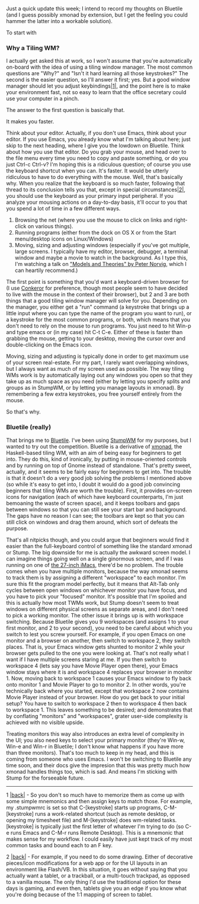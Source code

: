 Just a quick update this week; I intend to record my thoughts on Bluetile (and I guess possibly xmonad by extension, but I get the feeling you could hammer the latter into a workable solution).

To start with

### Why a Tiling WM?

I actually get asked this at work, so I won't assume that you're automatically on-board with the idea of using a tiling window manager. The most common questions are "Why?" and "Isn't it hard learning all those keystrokes?" The second is the easier question, so I'll answer it first; yes. But a good window manager should let you adjust keybindings<a name="bluetilen1"></a>[|1|](#bluetilef1), and the point here is to make your environment fast, not so easy to learn that the office secretary could use your computer in a pinch.

The answer to the first question is basically that.

It makes you faster.

Think about your editor. Actually, if you don't use Emacs, think about your editor. If you use Emacs, you already know what I'm talking about here; just skip to the next heading, where I give you the lowdown on Bluetile. Think about how you use that editor. Do you grab your mouse, and head over to the file menu every time you need to copy and paste something, or do you just Ctrl-c Ctrl-v? I'm hoping this is a ridiculous question; of course you use the keyboard shortcut when you can. It's faster. It would be utterly ridiculous to have to do everything with the mouse. Well, that's basically why. When you realize that the keyboard is so much faster, following that thread to its conclusion tells you that, except in special circumstances<a name="bluetilen2"></a>[|2|](#bluetilef2), you should use the keyboard as your primary input peripheral. If you analyze your mousing actions on a day-to-day basis, it'll occur to you that you spend a lot of time in a few different ways.


1.   Browsing the net (where you use the mouse to click on links and right-click on various things).
1.   Running programs (either from the dock on OS X or from the Start menu/desktop icons on Linux/Windows)
1.   Moving, sizing and adjusting windows (especially if you've got multiple, large screens. I typically have my editor, browser, debugger, a terminal window and maybe a movie to watch in the background. As I type this, I'm watching a talk on ["Models and Theories" by Peter Norvig](http://vimeo.com/4725365), which I can heartily recommend.)


The first point is something that you'd want a keyboard-driven browser for (I use [Conkeror](http://conkeror.org/) for preference, though most people seem to have decided to live with the mouse in the context of their browser), but 2 and 3 are both things that a good tiling window manager will solve for you. Depending on the manager, you either get a "run" command (a keystroke that brings up a little input where you can type the name of the program you want to run), or a keystroke for the most common programs, or both, which means that you don't need to rely on the mouse to run programs. You just need to hit Win-p and type emacs or (in my case) hit C-t C-e. Either of these is faster than grabbing the mouse, getting to your desktop, moving the cursor over and double-clicking on the Emacs icon.

Moving, sizing and adjusting is typically done in order to get maximum use of your screen real-estate. For my part, I rarely want overlapping windows, but I always want as much of my screen used as possible. The way tiling WMs work is by automatically laying out any windows you open so that they take up as much space as you need (either by letting you specify splits and groups as in StumpWM, or by letting you manage layouts in xmonad). By remembering a few extra keystrokes, you free yourself entirely from the mouse.

So that's why.

### Bluetile (really)

That brings me to [Bluetile](http://www.bluetile.org/). I've been using [StumpWM](http://www.nongnu.org/stumpwm/) for my purposes, but I wanted to try out the competition. Bluetile is a derivative of [xmonad](http://xmonad.org/), the Haskell-based tiling WM, with an aim of being easy for beginners to get into. They do this, kind of ironically, by putting in mouse-oriented controls and by running on top of Gnome instead of standalone. That's pretty sweet, actually, and it seems to be fairly easy for beginners to get into. The trouble is that it doesn't do a very good job solving the problems I mentioned above (so while it's easy to get into, I doubt it would do a good job convincing beginners that tiling WMs are worth the trouble). First, it provides on-screen icons for navigation (each of which have keyboard counterparts, I'm just bemoaning the waste of screen space), and it keeps toolbars and gaps between windows so that you can still see your start bar and background. The gaps have no reason I can see; the toolbars are kept so that you can still click on windows and drag them around, which sort of defeats the purpose.

That's all nitpicks though, and you could argue that beginners would find it easier than the full-keyboard control of something like the standard xmonad or Stump. The big downside for me is actually the awkward screen model. I can imagine things going well on a single ginormous screen, and if I was running on one of [the 27-inch iMacs](http://www.apple.com/imac/), there'd be no problem. The trouble comes when you have multiple monitors, because the way xmonad seems to track them is by assigning a different "workspace" to each monitor. I'm sure this fit the program model perfectly, but it means that Alt-Tab only cycles between open windows on whichever monitor you have focus, and you have to pick your "focused" monitor. It's possible that I'm spoiled and this is actually how most TWMs work, but Stump doesn't seem to treat windows on different physical screens as separate areas, and I don't need to pick a working monitor. The other issue it brings up is with workspace switching. Because Bluetile gives you 9 workspaces (and assigns 1 to your first monitor, and 2 to your second), you need to be careful about which you switch to lest you screw yourself. For example, if you open Emacs on one monitor and a browser on another, then switch to workspace 2, they switch places. That is, your Emacs window gets shunted to monitor 2 while your browser gets pulled to the one you were looking at. That's not really what I want if I have multiple screens staring at me. If you then switch to workspace 4 (lets say you have Movie Player open there), your Emacs window stays where it is and workspace 4 replaces your browser in monitor 1. Now, moving back to workspace 1 causes your Emacs window to fly back onto monitor 1 and Movie Player to go to monitor 2. In other words, you're technically back where you started, except that workspace 2 now contains Movie Player instead of your browser. How do you get back to your initial setup? You have to switch to workspace 2 then to workspace 4 then back to workspace 1. This leaves something to be desired; and demonstrates that by conflating "monitors" and "workspaces", grater user-side complexity is achieved with no visible upside.

Treating monitors this way also introduces an extra level of complexity in the UI; you also need keys to select your primary monitor (they're Win-w, Win-e and Win-r in Bluetile; I don't know what happens if you have more than three monitors). That's too much to keep in my head, and this is coming from someone who uses Emacs. I won't be switching to Bluetile any time soon, and their docs give the impresion that this was pretty much how xmonad handles things too, which is sad. And means I'm sticking with Stump for the forseeable future.

* * *

1 <a name="bluetilef1"></a>[|back|](#bluetilen1) - So you don't so much have to memorize them as come up with some simple mnemonics and then assign keys to match those. For example, my .stumpwmrc is set so that C-[keystroke] starts up programs, C-M-[keystroke] runs a work-related shortcut (such as remote desktop, or opening my timesheet file) and M-[keystroke] does wm-related tasks. [keystroke] is typically just the first letter of whatever I'm trying to do (so C-e runs Emacs and C-M-r runs Remote Desktop). This is a mnemonic that makes sense for my workflow. I could easily have just kept track of my most common tasks and bound each to an F key.

2 <a name="bluetilef2"></a>[|back|](#bluetilen2) - For example, if you need to do some drawing. Either of decorative pieces/icon modifications for a web app or for the UI layouts in an environment like Flash/VB. In this situation, it goes without saying that you actually want a tablet, or a trackball, or a multi-touch trackpad, as opposed to a vanilla mouse. The only thing I'd use the traditional option for these days is gaming, and even then, tablets give you an edge if you know what you're doing because of the 1:1 mapping of screen to tablet.
